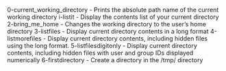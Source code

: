 0-current_working_directory - Prints the absolute path name of the current working directory
i-listit 	            - Display the contents list of your current directory
2-bring_me_home		    - Changes the working directory to the user’s home directory
3-listfiles		    - Display current directory contents in a long format
4-listmorefiles		    - Display current directory contents, including hidden files using the long format.
5-listfilesdigitonly	    - Display current directory contents, including hidden files with user and group IDs displayed numerically
6-firstdirectory	    - Create a directory in the /tmp/ directory
